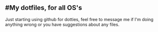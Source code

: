 #My dotfiles, for all OS's
---
Just starting using github for dotties, feel free to message me if I'm doing anything wrong or you have suggestions about any files.
